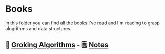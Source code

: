 # Books

in this folder you can find all the books I've read and I'm reading to grasp alogrithms and data structures.

## 📕 [Groking Algorithms](https://www.manning.com/books/grokking-algorithms) - 🗒️ [Notes](./grokking-algorithms/)
